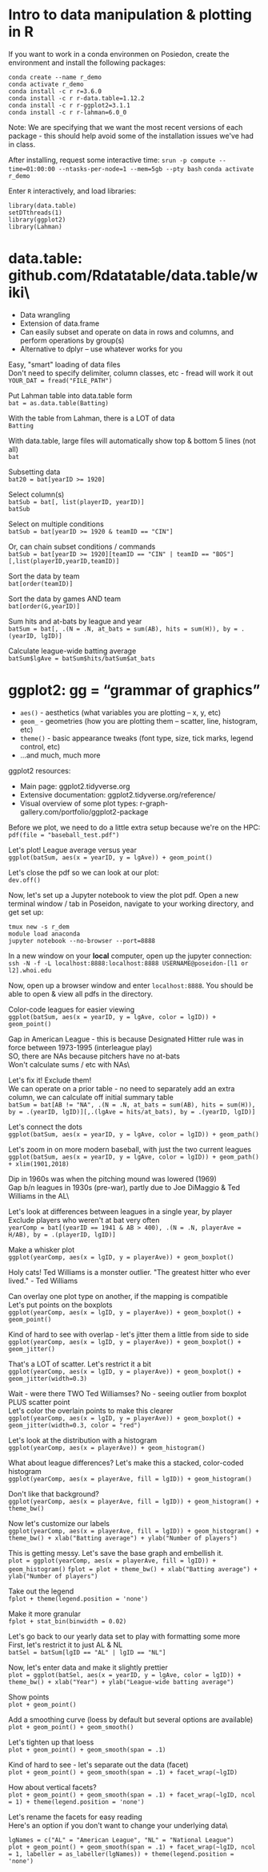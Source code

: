 # Intro to data manipulation & plotting in R

If you want to work in a conda environmen on Posiedon, create the environment and install the following packages:
```
conda create --name r_demo
conda activate r_demo
conda install -c r r=3.6.0
conda install -c r r-data.table=1.12.2
conda install -c r r-ggplot2=3.1.1
conda install -c r r-lahman=6.0_0
```
Note: We are specifying that we want the most recent versions of each package - this should help avoid some of the installation issues we've had in class.

After installing, request some interactive time:
`srun -p compute --time=01:00:00 --ntasks-per-node=1 --mem=5gb --pty bash`
`conda activate r_demo`

Enter `R` interactively, and load libraries:

```
library(data.table)
setDTthreads(1)
library(ggplot2)
library(Lahman)
```

# data.table: github.com/Rdatatable/data.table/wiki\
*  Data wrangling
*  Extension of data.frame
*  Can easily subset and operate on data in rows and columns, and perform operations by group(s)
*  Alternative to dplyr – use whatever works for you

Easy, "smart" loading of data files\
Don't need to specify delimiter, column classes, etc - fread will work it out\
`YOUR_DAT = fread("FILE_PATH")`

Put Lahman table into data.table form\
`bat = as.data.table(Batting)`

With the table from Lahman, there is a LOT of data\
`Batting`

With data.table, large files will automatically show top & bottom 5 lines (not all)\
`bat`

Subsetting data\
`bat20 = bat[yearID >= 1920]`

Select column(s)\
`batSub = bat[, list(playerID, yearID)]`\
`batSub`

Select on multiple conditions\
`batSub = bat[yearID >= 1920 & teamID == "CIN"]`

Or, can chain subset conditions / commands\
`batSub = bat[yearID >= 1920][teamID == "CIN" | teamID == "BOS"][,list(playerID,yearID,teamID)]`

Sort the data by team\
`bat[order(teamID)]`

Sort the data by games AND team\
`bat[order(G,yearID)]`

Sum hits and at-bats by league and year\
`batSum = bat[, .(N = .N, at_bats = sum(AB), hits = sum(H)), by = .(yearID, lgID)]`

Calculate league-wide batting average\
`batSum$lgAve = batSum$hits/batSum$at_bats`

# ggplot2: gg = “grammar of graphics”
*  `aes()` - aesthetics (what variables you are plotting – x, y, etc)
*  `geom_` - geometries (how you are plotting them – scatter, line, histogram, etc)
*  `theme()` - basic appearance tweaks (font type, size, tick marks, legend control, etc)
*  ...and much, much more

ggplot2 resources:
*  Main page: ggplot2.tidyverse.org
*  Extensive documentation: ggplot2.tidyverse.org/reference/
*  Visual overview of some plot types: r-graph-gallery.com/portfolio/ggplot2-package

Before we plot, we need to do a little extra setup because we're on the HPC:\
`pdf(file = "baseball_test.pdf")`

Let's plot! League average versus year\
`ggplot(batSum, aes(x = yearID, y = lgAve)) + geom_point()`

Let's close the pdf so we can look at our plot:\
`dev.off()`

Now, let's set up a Jupyter notebook to view the plot pdf. Open a new terminal window / tab in Poseidon, navigate to your working directory, and get set up:
```
tmux new -s r_dem
module load anaconda
jupyter notebook --no-browser --port=8888
```
In a new window on your **local** computer, open up the jupyter connection:\
`ssh -N -f -L localhost:8888:localhost:8888 USERNAME@poseidon-[l1 or l2].whoi.edu`

Now, open up a browser window and enter `localhost:8888`. You should be able to open & view all pdfs in the directory.

Color-code leagues for easier viewing\
`ggplot(batSum, aes(x = yearID, y = lgAve, color = lgID)) + geom_point()`

Gap in American League - this is because Designated Hitter rule was in force between 1973-1995 (interleague play)\
SO, there are NAs because pitchers have no at-bats\
Won't calculate sums / etc with NAs\

Let's fix it! Exclude them!\
We can operate on a prior table - no need to separately add an extra column, we can calculate off initial summary table\
`batSum = bat[AB != "NA", .(N = .N, at_bats = sum(AB), hits = sum(H)), by = .(yearID, lgID)][,.(lgAve = hits/at_bats), by = .(yearID, lgID)]`

Let's connect the dots\
`ggplot(batSum, aes(x = yearID, y = lgAve, color = lgID)) + geom_path()`

Let's zoom in on more modern baseball, with just the two current leagues\
`ggplot(batSum, aes(x = yearID, y = lgAve, color = lgID)) + geom_path() + xlim(1901,2018)`

Dip in 1960s was when the pitching mound was lowered (1969)\
Gap b/n leagues in 1930s (pre-war), partly due to Joe DiMaggio & Ted Williams in the AL\

Let's look at differences between leagues in a single year, by player\
Exclude players who weren't at bat very often\
`yearComp = bat[(yearID == 1941 & AB > 400), .(N = .N, playerAve = H/AB), by = .(playerID, lgID)]`

Make a whisker plot\
`ggplot(yearComp, aes(x = lgID, y = playerAve)) + geom_boxplot()`

Holy cats! Ted Williams is a monster outlier. "The greatest hitter who ever lived." - Ted Williams

Can overlay one plot type on another, if the mapping is compatible\
Let's put points on the boxplots\
`ggplot(yearComp, aes(x = lgID, y = playerAve)) + geom_boxplot() + geom_point()`

Kind of hard to see with overlap - let's jitter them a little from side to side\
`ggplot(yearComp, aes(x = lgID, y = playerAve)) + geom_boxplot() + geom_jitter()`

That's a LOT of scatter. Let's restrict it a bit\
`ggplot(yearComp, aes(x = lgID, y = playerAve)) + geom_boxplot() + geom_jitter(width=0.3)`

Wait - were there TWO Ted Williamses? No - seeing outlier from boxplot PLUS scatter point\
Let's color the overlain points to make this clearer\
`ggplot(yearComp, aes(x = lgID, y = playerAve)) + geom_boxplot() + geom_jitter(width=0.3, color = "red")`

Let's look at the distribution with a histogram\
`ggplot(yearComp, aes(x = playerAve)) + geom_histogram()`

What about league differences? Let's make this a stacked, color-coded histogram\
`ggplot(yearComp, aes(x = playerAve, fill = lgID)) + geom_histogram()`

Don't like that background?\
`ggplot(yearComp, aes(x = playerAve, fill = lgID)) + geom_histogram() + theme_bw()`

Now let's customize our labels\
`ggplot(yearComp, aes(x = playerAve, fill = lgID)) + geom_histogram() + theme_bw() + xlab("Batting average") + ylab("Number of players")`

This is getting messy. Let's save the base graph and embellish it.\
`plot = ggplot(yearComp, aes(x = playerAve, fill = lgID)) + geom_histogram()`
`fplot = plot + theme_bw() + xlab("Batting average") + ylab("Number of players")`

Take out the legend\
`fplot + theme(legend.position = 'none')`

Make it more granular\
`fplot + stat_bin(binwidth = 0.02)`

Let's go back to our yearly data set to play with formatting some more\
First, let's restrict it to just AL & NL\
`batSel = batSum[lgID == "AL" | lgID == "NL"]`

Now, let's enter data and make it slightly prettier\
`plot = ggplot(batSel, aes(x = yearID, y = lgAve, color = lgID)) + theme_bw() + xlab("Year") + ylab("League-wide batting average")`

Show points\
`plot + geom_point()`

Add a smoothing curve (loess by default but several options are available)\
`plot + geom_point() + geom_smooth()`

Let's tighten up that loess\
`plot + geom_point() + geom_smooth(span = .1)`

Kind of hard to see - let's separate out the data (facet)\
`plot + geom_point() + geom_smooth(span = .1) + facet_wrap(~lgID)`

How about vertical facets?\
`plot + geom_point() + geom_smooth(span = .1) + facet_wrap(~lgID, ncol = 1) + theme(legend.position = 'none')`

Let's rename the facets for easy reading\
Here's an option if you don't want to change your underlying data\
```
lgNames = c("AL" = "American League", "NL" = "National League")
plot + geom_point() + geom_smooth(span = .1) + facet_wrap(~lgID, ncol = 1, labeller = as_labeller(lgNames)) + theme(legend.position = 'none')
```
